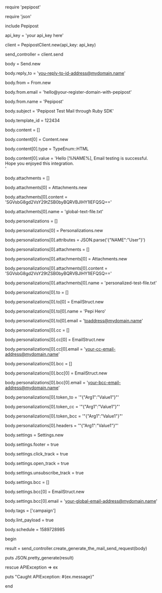 require 'pepipost'

require 'json'

include Pepipost

api_key = 'your api_key here'

client = PepipostClient.new(api_key: api_key)

send_controller = client.send

body = Send.new

body.reply_to = 'you-reply-to-id-address@mydomain.name'

body.from = From.new

body.from.email = 'hello@your-register-domain-with-pepipost'

body.from.name = 'Pepipost'

body.subject = 'Pepipost Test Mail through Ruby SDK'

body.template_id = 122434

body.content = []

body.content[0] = Content.new

body.content[0].type = TypeEnum::HTML

body.content[0].value = '<html><body>Hello [%NAME%], Email testing is successful. <br> Hope you enjoyed this integration. <br></html>'

body.attachments = []

body.attachments[0] = Attachments.new

body.attachments[0].content = 'SGVsbG8gd2VsY29tZSB0byBQRVBJIHY1IEFQSQ=='

body.attachments[0].name = 'global-text-file.txt'


body.personalizations = []

body.personalizations[0] = Personalizations.new

body.personalizations[0].attributes = JSON.parse('{"NAME":"User"}')

body.personalizations[0].attachments = []

body.personalizations[0].attachments[0] = Attachments.new

body.personalizations[0].attachments[0].content = 'SGVsbG8gd2VsY29tZSB0byBQRVBJIHY1IEFQSQ=='

body.personalizations[0].attachments[0].name = 'personalized-test-file.txt'


body.personalizations[0].to = []

body.personalizations[0].to[0] = EmailStruct.new

body.personalizations[0].to[0].name = 'Pepi Hero'

body.personalizations[0].to[0].email = 'toaddress@mydomain.name'

body.personalizations[0].cc = []

body.personalizations[0].cc[0] = EmailStruct.new

body.personalizations[0].cc[0].email = 'your-cc-email-address@mydomain.name'

body.personalizations[0].bcc = []

body.personalizations[0].bcc[0] = EmailStruct.new

body.personalizations[0].bcc[0].email = 'your-bcc-email-address@mydomain.name'


body.personalizations[0].token_to = '"{\"Arg1\":\"Value1\"}"'

body.personalizations[0].token_cc = '"{\"Arg1\":\"Value1\"}"'

body.personalizations[0].token_bcc = '"{\"Arg1\":\"Value1\"}"'

body.personalizations[0].headers = '"{\"Arg1\":\"Value1\"}"'

body.settings = Settings.new

body.settings.footer = true

body.settings.click_track = true

body.settings.open_track = true

body.settings.unsubscribe_track = true

body.settings.bcc = []

body.settings.bcc[0] = EmailStruct.new

body.settings.bcc[0].email = 'your-global-email-address@mydomain.name'


body.tags = ['campaign']

body.lint_payload = true

body.schedule = 1589728985

begin

  result = send_controller.create_generate_the_mail_send_request(body)

  puts JSON.pretty_generate(result)

rescue APIException => ex

  puts "Caught APIException: #{ex.message}"
  
end

